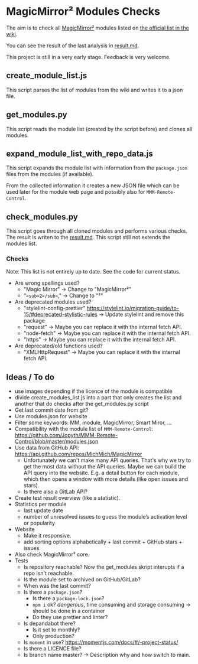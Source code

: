 # MagicMirror² Modules Checks

The aim is to check all [MagicMirror²](https://magicmirror.builders/) modules listed on [the official list in the wiki](https://github.com/MichMich/MagicMirror/wiki/3rd-party-modules).

You can see the result of the last analysis in [result.md](result.md).

This project is still in a very early stage. Feedback is very welcome.

## create_module_list.js

This script parses the list of modules from the wiki and writes it to a json file.

## get_modules.py

This script reads the module list (created by the script before) and clones all modules.

## expand_module_list_with_repo_data.js

This script expands the module list with information from the `package.json` files from the modules (if available).

From the collected information it creates a new JSON file which can be used later for the module web page and possibly also for `MMM-Remote-Control`.

## check_modules.py

This script goes through all cloned modules and performs various checks. The result is writen to the [result.md](result.md). This script still not extends the modules list.

### Checks

Note: This list is not entirely up to date. See the code for current status.

- Are wrong spellings used?
  - "Magic Mirror" -> Change to "MagicMirror²"
  - "`<sub>2</sub>`," -> Change to "²"
- Are deprecated modules used?
  - "stylelint-config-prettier" <https://stylelint.io/migration-guide/to-15/#deprecated-stylistic-rules> -> Update stylelint and remove this package
  - "request" -> Maybe you can replace it with the internal fetch API.
  - "node-fetch" -> Maybe you can replace it with the internal fetch API.
  - "https" -> Maybe you can replace it with the internal fetch API.
- Are deprecated/old functions used?
  - "XMLHttpRequest" -> Maybe you can replace it with the internal fetch API.

## Ideas / To do

- use images depending if the licence of the module is compatible
- divide create_modules_list.js into a part that only creates the list and another that do checks after the get_modules.py script
- Get last commit date from git?
- Use modules.json for website
- Filter some keywords: MM, module, MagicMirror, Smart Miror, ...
- Compatibility with the module list of `MMM-Remote-Control`: <https://github.com/Jopyth/MMM-Remote-Control/blob/master/modules.json>
- Use data from GitHub API: <https://api.github.com/repos/MichMich/MagicMirror>
  - Unfortunately we can't make many API queries. That's why we try to get the most data without the API queries.
    Maybe we can build the API query into the website. E.g. a detail button for each module, which then opens a window with more details (like open issues and stars).
  - Is there also a GitLab API?
- Create test result overview (like a statistic).
- Statistics per module
  - last update date
  - number of unresolved issues to guess the module’s activation level or popularity
- Website
  - Make it responsive.
  - add sorting options alphabetically + last commit + GitHub stars + issues
- Also check MagicMirror² core.
- Tests
  - Is repository reachable? Now the get_modules skript interupts if a repo isn't reachable.
  - Is the module set to archived on GitHub/GitLab?
  - When was the last commit?
  - Is there a `package.json`?
    - Is there a `package-lock.json`?
    - `npm i` ok? _dangerous_, time consuming and storage consuming -> should be done in a container
    - Do they use prettier and linter?
  - Is depandabot there?
    - Is it set to monthly?
    - Only production?
  - Is `moment` in use? <https://momentjs.com/docs/#/-project-status/>
  - Is there a LICENCE file?
  - Is branch name master? -> Description why and how switch to main.
